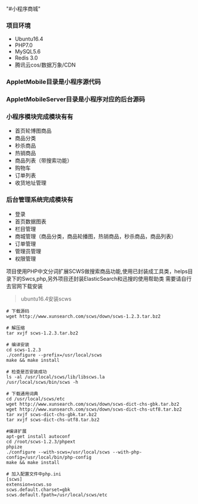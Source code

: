 "#小程序商城" 
### 项目环境
* Ubuntu16.4
* PHP7.0
* MySQL5.6
* Redis 3.0 
* 腾讯云cos/数据万象/CDN 


### AppletMobile目录是小程序源代码
### AppletMobileServer目录是小程序对应的后台源码  

### 小程序模块完成模块有有
* 首页轮博图商品
* 商品分类
* 秒杀商品
* 热销商品
* 商品列表（带搜索功能）
* 购物车
* 订单列表
* 收货地址管理

### 后台管理系统完成模块有
* 登录
* 首页数据图表
* 栏目管理
* 商城管理（商品分类，商品轮播图，热销商品，秒杀商品，商品列表）
* 订单管理
* 管理员管理
* 权限管理

项目使用PHP中文分词扩展SCWS做搜索商品功能,使用已封装成工具类，helps目录下的Swcs,php,另外项目还封装ElasticSearch和迅搜的使用帮助类
需要请自行去官网下载安装
>ubuntu16.4安装scws
```shell
# 下载源码
wget http://www.xunsearch.com/scws/down/scws-1.2.3.tar.bz2

# 解压缩
tar xvjf scws-1.2.3.tar.bz2

# 编译安装
cd scws-1.2.3
./configure --prefix=/usr/local/scws
make && make install

# 检查是否安装成功
ls -al /usr/local/scws/lib/libscws.la
/usr/local/scws/bin/scws -h

# 下载通用词典
cd /usr/local/scws/etc
wget http://www.xunsearch.com/scws/down/scws-dict-chs-gbk.tar.bz2
wget http://www.xunsearch.com/scws/down/scws-dict-chs-utf8.tar.bz2
tar xvjf scws-dict-chs-gbk.tar.bz2
tar xvjf scws-dict-chs-utf8.tar.bz2

#编译扩展
apt-get install autoconf
cd /root/scws-1.2.3/phpext
phpize
./configure --with-scws=/usr/local/scws --with-php-config=/usr/local/bin/php-config
make && make install

# 加入配置文件中php.ini
[scws]
extension=scws.so
scws.default.charset=gbk
scws.default.fpath=/usr/local/scws/etc
```



